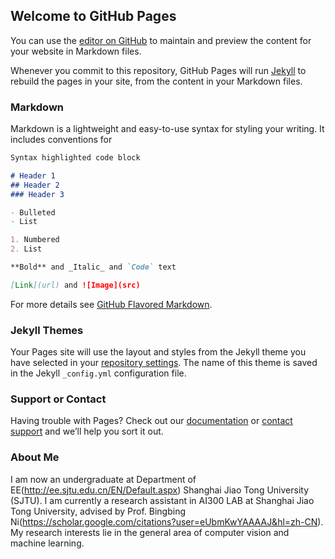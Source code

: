 ## Welcome to GitHub Pages

You can use the [editor on GitHub](https://github.com/Francis0625/Francis0625.github.io/edit/master/README.md) to maintain and preview the content for your website in Markdown files.

Whenever you commit to this repository, GitHub Pages will run [Jekyll](https://jekyllrb.com/) to rebuild the pages in your site, from the content in your Markdown files.

### Markdown

Markdown is a lightweight and easy-to-use syntax for styling your writing. It includes conventions for

```markdown
Syntax highlighted code block

# Header 1
## Header 2
### Header 3

- Bulleted
- List

1. Numbered
2. List

**Bold** and _Italic_ and `Code` text

[Link](url) and ![Image](src)
```

For more details see [GitHub Flavored Markdown](https://guides.github.com/features/mastering-markdown/).

### Jekyll Themes

Your Pages site will use the layout and styles from the Jekyll theme you have selected in your [repository settings](https://github.com/Francis0625/Francis0625.github.io/settings). The name of this theme is saved in the Jekyll `_config.yml` configuration file.

### Support or Contact

Having trouble with Pages? Check out our [documentation](https://help.github.com/categories/github-pages-basics/) or [contact support](https://github.com/contact) and we’ll help you sort it out.


### About Me
 I am now an undergraduate at Department of EE(http://ee.sjtu.edu.cn/EN/Default.aspx) Shanghai Jiao Tong University (SJTU).
 I am currently a research assistant in AI300 LAB at Shanghai Jiao Tong University, advised by Prof. Bingbing Ni(https://scholar.google.com/citations?user=eUbmKwYAAAAJ&hl=zh-CN). 
My research interests lie in the general area of computer vision and machine learning.
